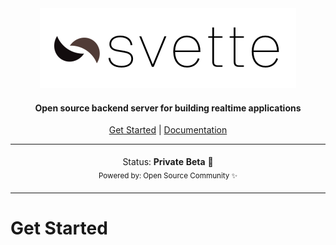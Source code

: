 <div align="center">
  <img src="https://github.com/svettejs/.github/raw/main/profile/img/svette-title.png" height="128" />
  
</div>

<h4 align="center">Open source backend server for building realtime applications</h4>


<p align="center">
  <a href="#get-started">Get Started</a> | <a href="#documentation">Documentation</a>
</p>

<div align="center">
<table>
<tbody>
<td align="center">
<img width="2000" height="0"><br>
Status: <b>Private Beta 🎉</b><br>
<sub>Powered by: Open Source Community ✨</a></sub><br>
<img width="2000" height="0">
</td>
</tbody>
</table>
</div>

# Get Started
